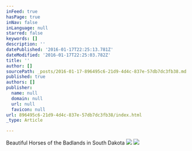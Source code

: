 ```yaml
---
inFeed: true
hasPage: true
inNav: false
inLanguage: null
starred: false
keywords: []
description: ''
datePublished: '2016-01-17T22:25:13.781Z'
dateModified: '2016-01-17T22:25:03.782Z'
title: ''
author: []
sourcePath: _posts/2016-01-17-896495c6-21d9-4d4c-837e-57db7dc3fb38.md
published: true
authors: []
publisher:
  name: null
  domain: null
  url: null
  favicon: null
url: 896495c6-21d9-4d4c-837e-57db7dc3fb38/index.html
_type: Article

---
```

Beautiful Horses of the Badlands in South Dakota
![](https://the-grid-user-content.s3-us-west-2.amazonaws.com/7507901d-68b7-464b-804e-364f44c760dd.jpg)
![](https://the-grid-user-content.s3-us-west-2.amazonaws.com/d13b4265-8323-4e7e-8891-fd3d77d75b44.jpg)